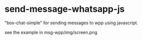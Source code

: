 # send-message-whatsapp-js

"box-chat-simple" for sending messages to wpp using javascript.

see the example in msg-wpp/img/screen.png
